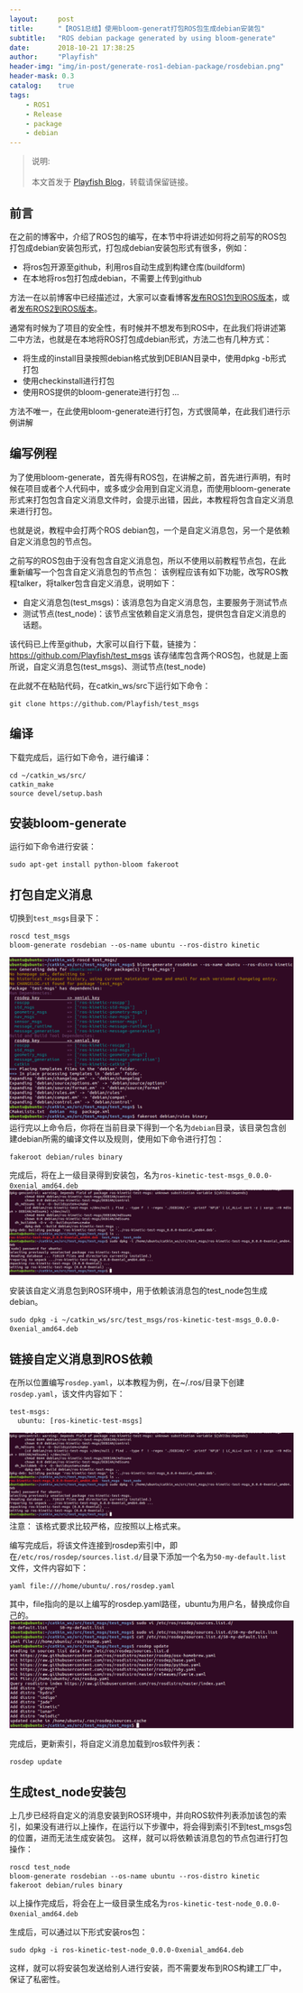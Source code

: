 ```yaml
---
layout:     post
title:      "【ROS1总结】使用bloom-generat打包ROS包生成debian安装包"
subtitle:   "ROS debian package generated by using bloom-generate"
date:       2018-10-21 17:38:25
author:     "Playfish"
header-img: "img/in-post/generate-ros1-debian-package/rosdebian.png"
header-mask: 0.3
catalog:    true
tags:
    - ROS1
    - Release
    - package
    - debian
---
```



> 说明:<br><br>
> 本文首发于 [Playfish Blog](http://carlzhang.club/2018/10/21/generate-ros1-debian-package/)，转载请保留链接。

## 前言

在之前的博客中，介绍了ROS包的编写，在本节中将讲述如何将之前写的ROS包打包成debian安装包形式，打包成debian安装包形式有很多，例如：

 * 将ros包开源至github，利用ros自动生成到构建仓库(buildform)
 * 在本地将ros包打包成debian，不需要上传到github

方法一在以前博客中已经描述过，大家可以查看博客[发布ROS1包到ROS版本](http://carlzhang.club/2018/04/22/releaseros1-into-rosdistro/)，或者[发布ROS2到ROS版本](http://carlzhang.club/2018/04/25/releaseros2-into-rosdistro/)。

通常有时候为了项目的安全性，有时候并不想发布到ROS中，在此我们将讲述第二中方法，也就是在本地将ROS打包成debian形式，方法二也有几种方式：
 * 将生成的install目录按照debian格式放到DEBIAN目录中，使用dpkg -b形式打包
 * 使用checkinstall进行打包
 * 使用ROS提供的bloom-generate进行打包
 ...
 
方法不唯一，在此使用bloom-generate进行打包，方式很简单，在此我们进行示例讲解

## 编写例程

为了使用bloom-generate，首先得有ROS包，在讲解之前，首先进行声明，有时候在项目或者个人代码中，或多或少会用到自定义消息，而使用bloom-generate形式来打包包含自定义消息文件时，会提示出错，因此，本教程将包含自定义消息来进行打包。

也就是说，教程中会打两个ROS debian包，一个是自定义消息包，另一个是依赖自定义消息包的节点包。

之前写的ROS包由于没有包含自定义消息包，所以不使用以前教程节点包，在此重新编写一个包含自定义消息包的节点包：
该例程应该有如下功能，改写ROS教程talker，将talker包含自定义消息，说明如下：
 * 自定义消息包(test_msgs)：该消息包为自定义消息包，主要服务于测试节点
 * 测试节点(test_node)：该节点宝依赖自定义消息包，提供包含自定义消息的话题。
 
该代码已上传至github，大家可以自行下载，链接为：https://github.com/Playfish/test_msgs
该存储库包含两个ROS包，也就是上面所说，自定义消息包(test_msgs)、测试节点(test_node)

在此就不在粘贴代码，在catkin_ws/src下运行如下命令：
```
git clone https://github.com/Playfish/test_msgs
```

## 编译

下载完成后，运行如下命令，进行编译：
```
cd ~/catkin_ws/src/
catkin_make
source devel/setup.bash
```

## 安装bloom-generate

运行如下命令进行安装：
```
sudo apt-get install python-bloom fakeroot
```

## 打包自定义消息

切换到```test_msgs```目录下：
```
roscd test_msgs
bloom-generate rosdebian --os-name ubuntu --ros-distro kinetic 
```
![](/img/in-post/generate-ros1-debian-package/bloom-generate-test-msgs.png)
运行完以上命令后，你将在当前目录下得到一个名为```debian```目录，该目录包含创建debian所需的编译文件以及规则，使用如下命令进行打包：
```
fakeroot debian/rules binary
```
完成后，将在上一级目录得到安装包，名为```ros-kinetic-test-msgs_0.0.0-0xenial_amd64.deb ```
![](/img/in-post/generate-ros1-debian-package/test-msgs-debian.png)

安装该自定义消息包到ROS环境中，用于依赖该消息包的test_node包生成debian。
```
sudo dpkg -i ~/catkin_ws/src/test_msgs/ros-kinetic-test-msgs_0.0.0-0xenial_amd64.deb
```
## 链接自定义消息到ROS依赖

在所以位置编写```rosdep.yaml```，以本教程为例，在~/.ros/目录下创建```rosdep.yaml```，该文件内容如下：
```
test-msgs:
  ubuntu: [ros-kinetic-test-msgs]
```
![](/img/in-post/generate-ros1-debian-package/test-msgs-debian.png)
注意： 该格式要求比较严格，应按照以上格式来。

编写完成后，将该文件连接到rosdep索引中，即在```/etc/ros/rosdep/sources.list.d/```目录下添加一个名为``` 50-my-default.list ```文件，文件内容如下：
```
yaml file:///home/ubuntu/.ros/rosdep.yaml
```
其中，file指向的是以上编写的rosdep.yaml路径，ubuntu为用户名，替换成你自己的。
![](/img/in-post/generate-ros1-debian-package/etc-rosdep.png)

完成后，更新索引，将自定义消息加载到ros软件列表：
```
rosdep update
```

## 生成test_node安装包

上几步已经将自定义的消息安装到ROS环境中，并向ROS软件列表添加该包的索引，如果没有进行以上操作，在运行以下步骤中，将会得到索引不到test_msgs包的位置，进而无法生成安装包。
这样，就可以将依赖该消息包的节点包进行打包操作：
```
roscd test_node
bloom-generate rosdebian --os-name ubuntu --ros-distro kinetic
fakeroot debian/rules binary
```
以上操作完成后，将会在上一级目录生成名为```ros-kinetic-test-node_0.0.0-0xenial_amd64.deb```

生成后，可以通过以下形式安装ros包：
```
sudo dpkg -i ros-kinetic-test-node_0.0.0-0xenial_amd64.deb
```
这样，就可以将安装包发送给别人进行安装，而不需要发布到ROS构建工厂中，保证了私密性。

